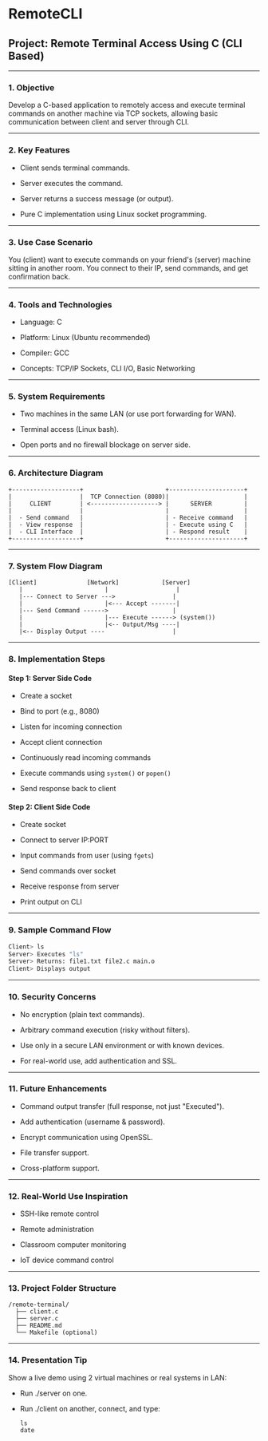 # RemoteCLI
## Project: Remote Terminal Access Using C (CLI Based)

---

### 1. Objective

Develop a C-based application to remotely access and execute terminal commands on another machine via TCP sockets, allowing basic communication between client and server through CLI.

---

### 2. Key Features

- Client sends terminal commands.
    
- Server executes the command.
    
- Server returns a success message (or output).
    
- Pure C implementation using Linux socket programming.
    

---

### 3. Use Case Scenario

You (client) want to execute commands on your friend's (server) machine sitting in another room. You connect to their IP, send commands, and get confirmation back.

---

### 4. Tools and Technologies

- Language: C
    
- Platform: Linux (Ubuntu recommended)
    
- Compiler: GCC
    
- Concepts: TCP/IP Sockets, CLI I/O, Basic Networking
    

---

### 5. System Requirements

- Two machines in the same LAN (or use port forwarding for WAN).
    
- Terminal access (Linux bash).
    
- Open ports and no firewall blockage on server side.
    

---

### 6. Architecture Diagram

```
+-------------------+                       +---------------------+
|                   |  TCP Connection (8080)|                     |
|     CLIENT        | <-------------------> |      SERVER         |
|                   |                       |                     |
|  - Send command   |                       | - Receive command   |
|  - View response  |                       | - Execute using C   |
|  - CLI Interface  |                       | - Respond result    |
+-------------------+                       +---------------------+
```

---

### 7. System Flow Diagram

```
[Client]              [Network]            [Server]
   |                       |                   |
   |--- Connect to Server --->                |
   |                       |<--- Accept -------|
   |--- Send Command ------>                  |
   |                       |--- Execute ------> (system())
   |                       |<-- Output/Msg ----|
   |<-- Display Output ----                   |
```

---

### 8. Implementation Steps

#### Step 1: Server Side Code

- Create a socket
    
- Bind to port (e.g., 8080)
    
- Listen for incoming connection
    
- Accept client connection
    
- Continuously read incoming commands
    
- Execute commands using `system()` or `popen()`
    
- Send response back to client
    

#### Step 2: Client Side Code

- Create socket
    
- Connect to server IP:PORT
    
- Input commands from user (using `fgets`)
    
- Send commands over socket
    
- Receive response from server
    
- Print output on CLI
    

---

### 9. Sample Command Flow

```bash
Client> ls
Server> Executes "ls"
Server> Returns: file1.txt file2.c main.o
Client> Displays output
```

---

### 10. Security Concerns

- No encryption (plain text commands).
    
- Arbitrary command execution (risky without filters).
    
- Use only in a secure LAN environment or with known devices.
    
- For real-world use, add authentication and SSL.
    

---

### 11. Future Enhancements

- Command output transfer (full response, not just "Executed").
    
- Add authentication (username & password).
    
- Encrypt communication using OpenSSL.
    
- File transfer support.
    
- Cross-platform support.
    

---

### 12. Real-World Use Inspiration

- SSH-like remote control
    
- Remote administration
    
- Classroom computer monitoring
    
- IoT device command control
    

---

### 13. Project Folder Structure

```
/remote-terminal/
  ├── client.c
  ├── server.c
  ├── README.md
  └── Makefile (optional)
```

---

### 14. Presentation Tip

Show a live demo using 2 virtual machines or real systems in LAN:

- Run ./server on one.
    
- Run ./client on another, connect, and type:
    
    ```
    ls
    date
    ```
